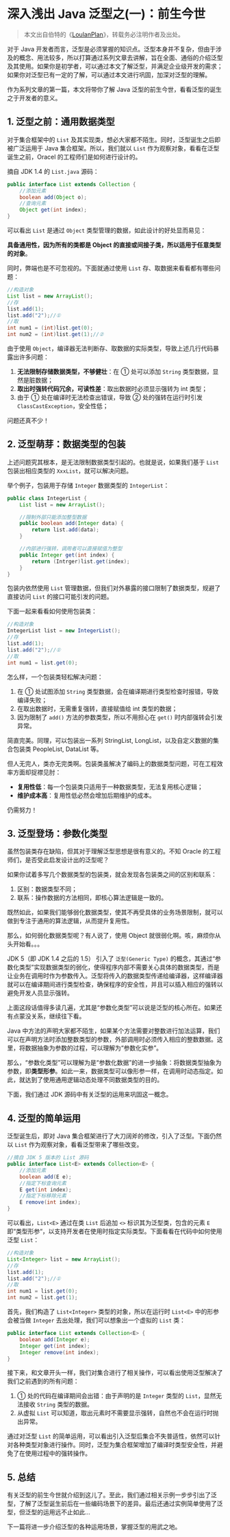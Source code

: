 # 深入浅出 Java 泛型之(一)：前生今世

>本文出自伯特的《[LoulanPlan](https://github.com/ruicbAndroid/LoulanPlan)》，转载务必注明作者及出处。

对于 Java 开发者而言，泛型是必须掌握的知识点。泛型本身并不复杂，但由于涉及的概念、用法较多，所以打算通过系列文章去讲解，旨在全面、通俗的介绍泛型及其使用。如果你是初学者，可以通过本文了解泛型，并满足企业级开发的需求；如果你对泛型已有一定的了解，可以通过本文进行巩固，加深对泛型的理解。

作为系列文章的第一篇，本文将带你了解 Java 泛型的前生今世，看看泛型的诞生之于开发者的意义。

## 1. 泛型之前：通用数据类型

对于集合框架中的 `List` 及其实现类，想必大家都不陌生。同时，泛型诞生之后即被广泛运用于 Java 集合框架。所以，我们就以 `List` 作为观察对象，看看在泛型诞生之前，Oracel 的工程师们是如何进行设计的。

摘自 JDK 1.4 的 `List.java` 源码：

```java
public interface List extends Collection {
    //添加元素
    boolean add(Object o);
    //查询元素
    Object get(int index);
}
```

可以看出 `List` 是通过 `Object` 类型管理的数据，如此设计的好处显而易见：

**具备通用性，因为所有的类都是 Object 的直接或间接子类，所以适用于任意类型的对象**。

同时，弊端也是不可忽视的。下面就通过使用 `List` 存、取数据来看看都有哪些问题：

```java
//构造对象
List list = new ArrayList();
//存
list.add(1);
list.add("2");//①
//取
int num1 = (int)list.get(0);
int num2 = (int)list.get(1);//②
```

由于使用 `Object`，编译器无法判断存、取数据的实际类型，导致上述几行代码暴露出许多问题：

1. **无法限制存储数据类型，不够健壮**：在 ① 处可以添加 `String` 类型数据，显然是脏数据；
2. **取出时强转代码冗余，可读性差**：取出数据时必须显示强转为 int 类型；
3. 由于 ① 处在编译时无法检查出错误，导致 ② 处的强转在运行时引发 `ClassCastException`，安全性低；

问题还真不少！

## 2. 泛型萌芽：数据类型的包装

上述问题究其根本，是无法限制数据类型引起的。也就是说，如果我们基于 `List` 包装出相应类型的 `XxxList`，就可以解决问题。

举个例子，包装用于存储 `Integer` 数据类型的 `IntegerList`：

```java
public class IntegerList {
    List list = new ArrayList();

    //限制外部只能添加整型数据
    public boolean add(Integer data) {
        return list.add(data);
    }

    //内部进行强转，调用者可以直接赋值为整型
    public Integer get(int index) {
        return (Intrger)list.get(index);
    }
}
```

包装内依然使用 `List` 管理数据，但我们对外暴露的接口限制了数据类型，规避了直接访问 `List` 的接口可能引发的问题。

下面一起来看看如何使用包装类：

```java
//构造对象
IntegerList list = new IntegerList();
//存
list.add(1);
list.add("2");//①
//取
int num1 = list.get(0);
```

怎么样，一个包装类轻松解决问题：

1. 在 ① 处试图添加 `String` 类型数据，会在编译期进行类型检查时报错，导致编译失败；
2. 在取出数据时，无需重复强转，直接赋值给 int 类型的数据；
3. 因为限制了 `add()` 方法的参数类型，所以不用担心在 `get()` 时内部强转会引发异常。

简直完美。同理，可以包装出一系列 StringList, LongList，以及自定义数据的集合包装类 PeopleList, DataList 等。

但人无完人，类亦无完类啊。包装类虽解决了编码上的数据类型问题，可在工程效率方面却捉襟见肘：

- **复用性低**：每一个包装类只适用于一种数据类型，无法复用核心逻辑；
- **维护成本高**：复用性低必然会增加后期维护的成本。

仍需努力！

## 3. 泛型登场：参数化类型

虽然包装类存在缺陷，但其对于理解泛型思想是很有意义的。不知 Oracle 的工程师们，是否受此启发设计出的泛型呢？

如果你试着多写几个数据类型的包装类，就会发现各包装类之间的区别和联系：

1. 区别：数据类型不同；
2. 联系：操作数据的方法相同，即核心算法逻辑是一致的。

既然如此，如果我们能够弱化数据类型，使其不再受具体的业务场景限制，就可以做到专注于通用的算法逻辑，从而提升复用性。

那么，如何弱化数据类型呢？有人说了，使用 Object 就很弱化啊。咳，麻烦你从头开始看。。。

JDK 5（即 JDK 1.4 之后的 1.5） 引入了 `泛型(Generic Type)` 的概念，其通过“参数化类型”实现数据类型的弱化，使得程序内部不需要关心具体的数据类型，而是让业务在调用时作为参数传入。泛型将传入的数据类型传递给编译器，这样编译器就可以在编译期间进行类型检查，确保程序的安全性，并且可以插入相应的强转以避免开发人员显示强转。

上面这段话值得多读几遍，尤其是“参数化类型”可以说是泛型的核心所在。如果还有点蒙没关系，继续往下看。

Java 中方法的声明大家都不陌生，如果某个方法需要对整数进行加法运算，我们可以在声明方法时添加整数类型的参数，外部调用时必须传入相应的整数数据。这里，将数据抽象为参数的过程，可以理解为“参数化实参”。

那么，“参数化类型”可以理解为是“参数化数据”的进一步抽象：将数据类型抽象为参数，即**类型形参**。如此一来，数据类型可以像形参一样，在调用时动态指定。如此，就达到了使用通用逻辑动态处理不同数据类型的目的。

下面，我们通过 JDK 源码中有关泛型的运用来巩固这一概念。

## 4. 泛型的简单运用

泛型诞生后，即对 Java 集合框架进行了大刀阔斧的修改，引入了泛型。下面仍然以 `List` 作为观察对象，看看泛型带来了哪些改变。

```java
//摘自 JDK 5 版本的 List 源码
public interface List<E> extends Collection<E> {
    //添加元素
    boolean add(E e);
    //指定下标查询元素
    E get(int index);
    //指定下标移除元素
    E remove(int index);
}
```

可以看出，`List<E>` 通过在类 `List` 后追加 `<>` 标识其为泛型类，包含的元素 `E` 即“类型形参“，以支持开发者在使用时指定实际类型。下面看看在代码中如何使用泛型 `List`：

```java
//构造对象
List<Integer> list = new ArrayList();
//存
list.add(1);
list.add("2");//①
//取
int num1 = list.get(0);
int num2 = list.get(1);
```

首先，我们构造了 `List<Integer>` 类型的对象，所以在运行时 `List<E>` 中的形参会被当做 `Integer` 去出处理，我们可以想象出一个虚拟的 `List` 类：

```java
public interface List extends Collection<E> {
    boolean add(Integer e);
    Integer get(int index);
    Integer remove(int index);
}
```

接下来，和文章开头一样，我们对集合进行了相关操作，可以看出使用泛型解决了我们之前遇到的所有问题：

1. ① 处的代码在编译期间会出错：由于声明的是 `Integer` 类型的 `List`，显然无法接收 `String` 类型的数据。
2. 从虚拟 `List` 可以知道，取出元素时不需要显示强转，自然也不会在运行时抛出异常。

通过对泛型 `List` 的简单运用，可以看出引入泛型后集合不失普适性，依然可以针对各种类型对象进行操作。同时，泛型为集合框架增加了编译时类型安全性，并避免了在使用过程中的强转操作。

## 5. 总结

有关泛型的前生今世就介绍到这儿了。至此，我们通过相关示例一步步引出了泛型，了解了泛型诞生前后在一些编码场景下的差异。最后还通过实例简单使用了泛型，但泛型的运用远不止如此...

下一篇将进一步介绍泛型的各种运用场景，掌握泛型的用武之地。

